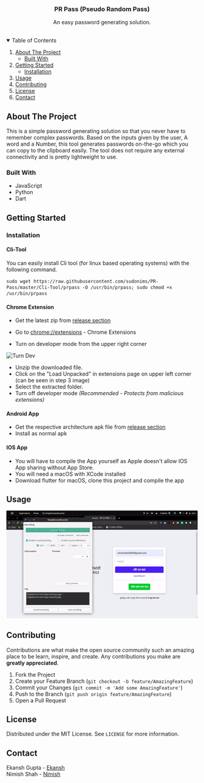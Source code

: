 <p align="center">

  <h3 align="center">PR Pass (Pseudo Random Pass)</h3>

  <p align="center">
    An easy password generating solution.
    <br />
    <br />
  </p>
</p>

<!-- TABLE OF CONTENTS -->
<details open="open">
  <summary>Table of Contents</summary>
  <ol>
    <li>
      <a href="#about-the-project">About The Project</a>
      <ul>
        <li><a href="#built-with">Built With</a></li>
      </ul>
    </li>
    <li>
      <a href="#getting-started">Getting Started</a>
      <ul>
        <li><a href="#installation">Installation</a></li>
      </ul>
    </li>
    <li><a href="#usage">Usage</a></li>
    <li><a href="#contributing">Contributing</a></li>
    <li><a href="#license">License</a></li>
    <li><a href="#contact">Contact</a></li>
  </ol>
</details>

<!-- ABOUT THE PROJECT -->

## About The Project

This is a simple password generating solution so that you never have to remember complex passwords. Based on the inputs given by the user, A word and a Number, this tool generates passwords on-the-go which you can copy to the clipboard easily. The tool does not require any external connectivity and is pretty lightweight to use.

### Built With

- JavaScript
- Python
- Dart

<!-- GETTING STARTED -->

## Getting Started

### Installation

#### Cli-Tool

You can easily install Cli tool (for linux based operating systems) with the following command.

```
sudo wget https://raw.githubusercontent.com/sudonims/PR-Pass/master/Cli-Tool/prpass -O /usr/bin/prpass; sudo chmod +x /usr/bin/prpass
```

#### Chrome Extension

- Get the latest zip from <a href="https://github.com/sudonims/PR-Pass/releases">release section</a>

- Go to [chrome://extensions](chrome://extensions) - Chrome Extensions
- Turn on developer mode from the upper right corner

![Turn Dev](https://i.ibb.co/SV7dZMS/turnDev.png)

- Unzip the downloaded file.
- Click on the "Load Unpacked" in extensions page on upper left corner (can be seen in step 3 image)
- Select the extracted folder.
- Turn off developer mode _(Recommended - Protects from malicious extensions)_
<!-- USAGE EXAMPLES -->

#### Android App

- Get the respective architecture apk file from <a href="https://github.com/sudonims/PR-Pass/releases">release section</a>
- Install as normal apk

#### IOS App

- You will have to compile the App yourself as Apple doesn't allow IOS App sharing without App Store.
- You will need a macOS with XCode installed
- Download flutter for macOS, clone this project and compile the app

## Usage

![Guide](guide.gif)

## Contributing

Contributions are what make the open source community such an amazing place to be learn, inspire, and create. Any contributions you make are **greatly appreciated**.

1. Fork the Project
2. Create your Feature Branch (`git checkout -b feature/AmazingFeature`)
3. Commit your Changes (`git commit -m 'Add some AmazingFeature'`)
4. Push to the Branch (`git push origin feature/AmazingFeature`)
5. Open a Pull Request

<!-- LICENSE -->

## License

Distributed under the MIT License. See `LICENSE` for more information.

<!-- CONTACT -->

## Contact

Ekansh Gupta - [Ekansh](https://github.com/rideregghost) <br />
Nimish Shah - [Nimish](https://github.com/sudonims)

<!--
[contributors-shield]: https://img.shields.io/github/contributors/othneildrew/Best-README-Template.svg?style=for-the-badge
[contributors-url]: https://github.com/othneildrew/Best-README-Template/graphs/contributors
[forks-shield]: https://img.shields.io/github/forks/othneildrew/Best-README-Template.svg?style=for-the-badge
[forks-url]: https://github.com/othneildrew/Best-README-Template/network/members
[stars-shield]: https://img.shields.io/github/stars/othneildrew/Best-README-Template.svg?style=for-the-badge
[stars-url]: https://github.com/othneildrew/Best-README-Template/stargazers
[issues-shield]: https://img.shields.io/github/issues/othneildrew/Best-README-Template.svg?style=for-the-badge
[issues-url]: https://github.com/othneildrew/Best-README-Template/issues
[license-shield]: https://img.shields.io/github/license/othneildrew/Best-README-Template.svg?style=for-the-badge
[license-url]: https://github.com/othneildrew/Best-README-Template/blob/master/LICENSE.txt
[linkedin-shield]: https://img.shields.io/badge/-LinkedIn-black.svg?style=for-the-badge&logo=linkedin&colorB=555
[linkedin-url]: https://linkedin.com/in/othneildrew
[product-screenshot]: images/screenshot.png -->
